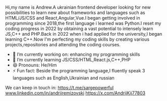 Hi,my name is Andrew.A ukrainian frontend developer looking for new possibilities to learn new about frameworks and languages such as HTML/JS/CSS and React,Angular,Vue.I began getting involved in programming since 2018,the first language i learned was Python.I reset my coding progress in 2022 by obtaining a vast potential to intensely learn JS,C++ and PHP.Back in 2022 when i had applied for the university,I began learning C++.Now I'm perfecting my coding skills by creating various projects,repositories and attending the coding courses.

- 🔭 I’m currently working on: enhancing my programming skills
- 🌱 I’m currently learning JS/CSS/HTML,React.js,C++,PHP
- 😄 Pronouns: He/Him
- ⚡ Fun fact: Beside the programming language,I fluently speak 3 languages such as English,Ukrainian and russian

We can keep in touch in: 
https://t.me/sargepowerful
www.linkedin.com/in/andriiremizovski
https://x.com/AndrijKij77803

